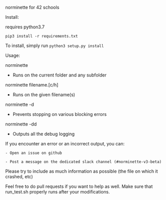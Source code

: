 norminette for 42 schools

Install:

requires python3.7

`pip3 install -r requirements.txt`


To install, simply run `python3 setup.py install`


Usage:

norminette
- Runs on the current folder and any subfolder

norminette filename.[c/h]
- Runs on the given filename(s)

norminette -d 
- Prevents stopping on various blocking errors

norminette -dd
- Outputs all the debug logging

If you encounter an error or an incorrect output, you can:

    - Open an issue on github
    
    - Post a message on the dedicated slack channel (#norminette-v3-beta)
    

Please try to include as much information as possible (the file on which it crashed, etc)

Feel free to do pull requests if you want to help as well. Make sure that run_test.sh properly runs after your modifications.
